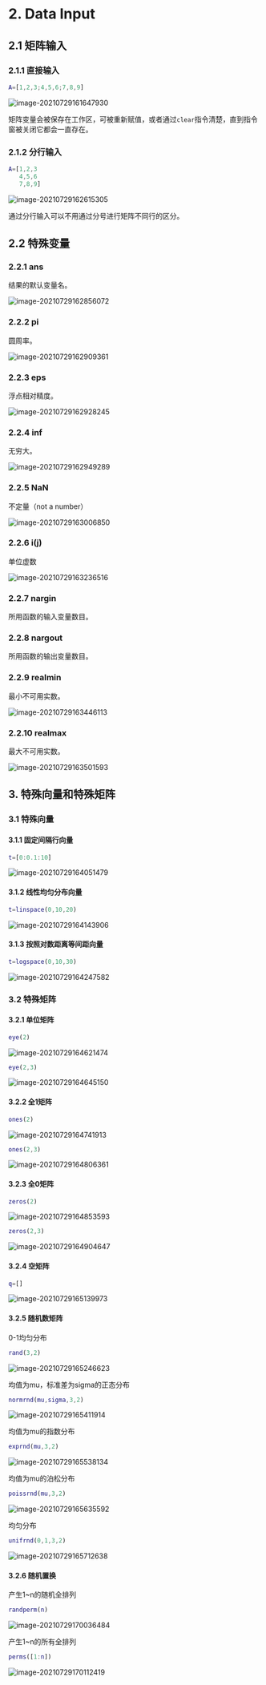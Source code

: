 # 2. Data Input

## 2.1 矩阵输入

### 2.1.1 直接输入

```matlab
A=[1,2,3;4,5,6;7,8,9]
```

![image-20210729161647930](https://images.liumengyang.xyz/image-20210729161647930.png)

矩阵变量会被保存在工作区，可被重新赋值，或者通过`clear`指令清楚，直到指令窗被关闭它都会一直存在。

### 2.1.2 分行输入

```matlab
A=[1,2,3
   4,5,6
   7,8,9]
```

![image-20210729162615305](https://images.liumengyang.xyz/image-20210729162615305.png)

通过分行输入可以不用通过分号进行矩阵不同行的区分。

## 2.2 特殊变量

### 2.2.1 ans

结果的默认变量名。

![image-20210729162856072](https://images.liumengyang.xyz/image-20210729162856072.png)

### 2.2.2 pi

圆周率。

![image-20210729162909361](https://images.liumengyang.xyz/image-20210729162909361.png)

### 2.2.3 eps

浮点相对精度。

![image-20210729162928245](https://images.liumengyang.xyz/image-20210729162928245.png)

### 2.2.4 inf

无穷大。

![image-20210729162949289](https://images.liumengyang.xyz/image-20210729162949289.png)

### 2.2.5 NaN

不定量（not a number）

![image-20210729163006850](https://images.liumengyang.xyz/image-20210729163006850.png)

### 2.2.6 i(j)

单位虚数

![image-20210729163236516](https://images.liumengyang.xyz/image-20210729163236516.png)

### 2.2.7 nargin

所用函数的输入变量数目。

### 2.2.8 nargout

所用函数的输出变量数目。

### 2.2.9 realmin

最小不可用实数。

![image-20210729163446113](https://images.liumengyang.xyz/image-20210729163446113.png)

### 2.2.10 realmax

最大不可用实数。

![image-20210729163501593](https://images.liumengyang.xyz/image-20210729163501593.png)

## 3. 特殊向量和特殊矩阵

### 3.1 特殊向量

#### 3.1.1 固定间隔行向量

```matlab
t=[0:0.1:10]
```

![image-20210729164051479](https://images.liumengyang.xyz/image-20210729164051479.png)

#### 3.1.2 线性均匀分布向量

```matlab
t=linspace(0,10,20)
```

![image-20210729164143906](https://images.liumengyang.xyz/image-20210729164143906.png)

#### 3.1.3 按照对数距离等间距向量

```matlab
t=logspace(0,10,30)
```

![image-20210729164247582](https://images.liumengyang.xyz/image-20210729164247582.png)

### 3.2 特殊矩阵

#### 3.2.1 单位矩阵

```matlab
eye(2)
```

![image-20210729164621474](https://images.liumengyang.xyz/image-20210729164621474.png)

```matlab
eye(2,3)
```

![image-20210729164645150](https://images.liumengyang.xyz/image-20210729164645150.png)

#### 3.2.2 全1矩阵

```matlab
ones(2)
```

![image-20210729164741913](https://images.liumengyang.xyz/image-20210729164741913.png)

```matlab
ones(2,3)
```

![image-20210729164806361](https://images.liumengyang.xyz/image-20210729164806361.png)

#### 3.2.3 全0矩阵

```matlab
zeros(2)
```

![image-20210729164853593](https://images.liumengyang.xyz/image-20210729164853593.png)

```matlab
zeros(2,3)
```

![image-20210729164904647](https://images.liumengyang.xyz/image-20210729164904647.png)

#### 3.2.4 空矩阵

```matlab
q=[]
```

![image-20210729165139973](https://images.liumengyang.xyz/image-20210729165139973.png)

#### 3.2.5 随机数矩阵

0-1均匀分布

```matlab
rand(3,2)
```

![image-20210729165246623](https://images.liumengyang.xyz/image-20210729165246623.png)

均值为mu，标准差为sigma的正态分布

```matlab
normrnd(mu,sigma,3,2)
```

![image-20210729165411914](https://images.liumengyang.xyz/image-20210729165411914.png)

均值为mu的指数分布

```matlab
exprnd(mu,3,2)
```

![image-20210729165538134](https://images.liumengyang.xyz/image-20210729165538134.png)

均值为mu的泊松分布

```matlab
poissrnd(mu,3,2)
```

![image-20210729165635592](https://images.liumengyang.xyz/image-20210729165635592.png)

均匀分布

```matlab
unifrnd(0,1,3,2)
```

![image-20210729165712638](https://images.liumengyang.xyz/image-20210729165712638.png)

#### 3.2.6 随机置换

产生1~n的随机全排列

```matlab
randperm(n)
```

![image-20210729170036484](https://images.liumengyang.xyz/image-20210729170036484.png)

产生1~n的所有全排列

```matlab
perms([1:n])
```

![image-20210729170112419](https://images.liumengyang.xyz/image-20210729170112419.png)

